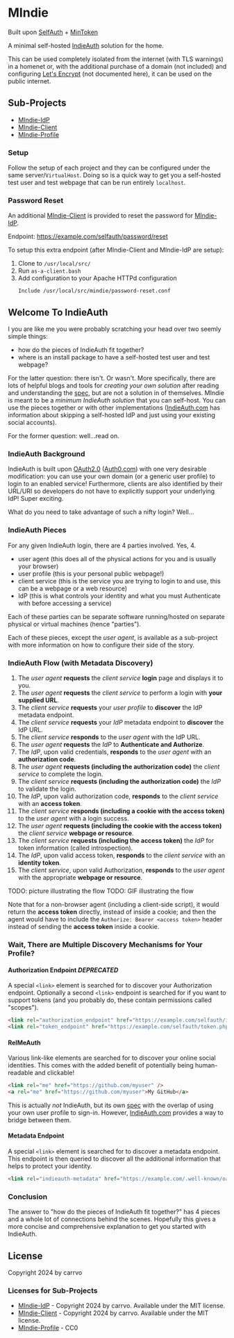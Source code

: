 # MIndie

Built upon [SelfAuth](https://github.com/Inklings-io/selfauth) + [MinToken](https://github.com/Zegnat/php-mintoken.git)

A minimal self-hosted [IndieAuth](https://indieweb.org/IndieAuth) solution for the home.

This can be used completely isolated from the internet (with TLS warnings) in a homenet or, with the additional purchase of a domain (not included) and configuring [Let's Encrypt](https://letsencrypt.org/) (not documented here), it can be used on the public internet.

## Sub-Projects

- [MIndie-IdP](https://github.com/carrvo/mindie-idp)
- [MIndie-Client](https://github.com/carrvo/mindie-client)
- [MIndie-Profile](https://github.com/carrvo/mindie-profile)

### Setup

Follow the setup of each project and they can be configured under the same server/`VirtualHost`. Doing so is a quick way to get you a self-hosted test user and test webpage that can be run entirely `localhost`.

### Password Reset

An additional [MIndie-Client](https://github.com/carrvo/mindie-client) is provided to reset the password for [MIndie-IdP](https://github.com/carrvo/mindie-idp).

Endpoint: https://example.com/selfauth/password/reset

To setup this extra endpoint (after MIndie-Client and MIndie-IdP are setup):
1. Clone to `/usr/local/src/`
1. Run `as-a-client.bash`
1. Add configuration to your Apache HTTPd configuration
    ```
    Include /usr/local/src/mindie/password-reset.conf
    ```

## Welcome To IndieAuth

I you are like me you were probably scratching your head over two seemly simple things:
- how do the pieces of IndieAuth fit together?
- where is an install package to have a self-hosted test user and test webpage?

For the latter question: there isn't. Or wasn't. More specifically, there are lots of helpful blogs and tools for *creating your own solution* after reading and understanding the [spec](https://indieauth.spec.indieweb.org/), but are not a solution in of themselves. MIndie is meant to be a *minimum IndieAuth solution* that you can self-host. You can use the pieces together or with other implementations ([IndieAuth.com](https://indieauth.com/) has information about skipping a self-hosted IdP and just using your existing social accounts).

For the former question: well...read on.

### IndieAuth Background

IndieAuth is built upon [OAuth2.0](https://www.oauth.com/) ([Auth0.com](https://auth0.com/docs)) with one very desirable modification: you can use your own domain (or a generic user profile) to login to an enabled service! Furthermore, clients are also identified by their URL/URI so developers do not have to explicitly support your underlying IdP! Super exciting.

What do you need to take advantage of such a nifty login? Well...

### IndieAuth Pieces

For any given IndieAuth login, there are 4 parties involved. Yes, 4.
- user agent (this does all of the physical actions for you and is usually your browser)
- user profile (this is your personal public webpage!)
- client service (this is the service you are trying to login to and use, this can be a webpage or a web resource)
- IdP (this is what controls your identity and what you must Authenticate with before accessing a service)

Each of these parties can be separate software running/hosted on separate physical or virtual machines (hence "parties").

Each of these pieces, except the *user agent*, is available as a sub-project with more information on how to configure their side of the story.

### IndieAuth Flow (with Metadata Discovery)

1. The *user agent* **requests** the *client service* **login** page and displays it to you.
1. The *user agent* **requests** the *client service* to perform a login with **your supplied URL**.
1. The *client service* **requests** your *user profile* to **discover** the IdP metadata endpoint.
1. The *client service* **requests** your *IdP* metadata endpoint to **discover** the IdP URL.
1. The *client service* **responds** to the *user agent* with the IdP URL.
1. The *user agent* **requests** the *IdP* to **Authenticate and Authorize**.
1. The *IdP*, upon valid credentials, **responds** to the *user agent* with an **authorization code**.
1. The *user agent* **requests (including the authorization code)** the *client service* to complete the login.
1. The *client service* **requests (including the authorization code)** the *IdP* to validate the login.
1. The *IdP*, upon valid authorization code, **responds** to the *client service* with an **access token**.
1. The *client service* **responds (including a cookie with the access token)** to the *user agent* with a login success.
1. The *user agent* **requests (including the cookie with the access token)** the *client service* **webpage or resource**.
1. The *client service* **requests (including the access token)** the *IdP* for token information (called introspection).
1. The *IdP*, upon valid access token, **responds** to the *client service* with an **identity token**.
1. The *client service*, upon valid Authorization, **responds** to the *user agent* with the appropriate **webpage or resource**.

TODO: picture illustrating the flow
TODO: GIF illustrating the flow

Note that for a non-browser agent (including a client-side script), it would return the **access token** directly, instead of inside a cookie; and then the agent would have to include the `Authorize: Bearer <access token>` header instead of sending the **access token** inside a cookie.

### Wait, There are Multiple Discovery Mechanisms for Your Profile?

#### Authorization Endpoint *DEPRECATED*

A special `<link>` element is searched for to discover your Authorization endpoint. Optionally a second `<link>` endpoint is searched for if you want to support tokens (and you probably do, these contain permissions called "scopes").
```html
<link rel="authorization_endpoint" href="https://example.com/selfauth/index.php" />
<link rel="token_endpoint" href="https://example.com/selfauth/token.php" />
```

#### RelMeAuth

Various link-like elements are searched for to discover your online social identities. This comes with the added benefit of potentially being human-readable and clickable!
```html
<link rel="me" href="https://github.com/myuser" />
<a rel="me" href="https://github.com/myuser">My GitHub</a>
```

This is actually *not* IndieAuth, but its own [spec](http://microformats.org/wiki/RelMeAuth)
with the overlap of using your own user profile to sign-in.
However, [IndieAuth.com](https://indieauth.com/) provides a way to bridge between them.

#### Metadata Endpoint

A special `<link>` element is searched for to discover a metadata endpoint. This endpoint is then queried to discover all the additional information that helps to protect your identity.
```html
<link rel="indieauth-metadata" href="https://example.com/.well-known/oauth-authorization-server" />
```

### Conclusion

The answer to "how do the pieces of IndieAuth fit together?" has 4 pieces and a whole lot of connections behind the scenes. Hopefully this gives a more concise and comprehensive explanation to get you started with IndieAuth.

## License

Copyright 2024 by carrvo

### Licenses for Sub-Projects

- [MIndie-IdP](https://github.com/carrvo/mindie-idp) - Copyright 2024 by carrvo. Available under the MIT license.
- [MIndie-Client](https://github.com/carrvo/mindie-client) - Copyright 2024 by carrvo. Available under the MIT license.
- [MIndie-Profile](https://github.com/carrvo/mindie-profile) - CC0

